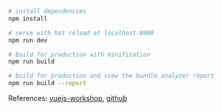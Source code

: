 ``` bash
# install dependencies
npm install

# serve with hot reload at localhost:8080
npm run dev

# build for production with minification
npm run build

# build for production and view the bundle analyzer report
npm run build --report
```

References: [vuejs-workshop](https://jayway.github.io/vue-js-workshop/docs/overview.html), [github](https://github.com/jayway/vue-js-workshop)
